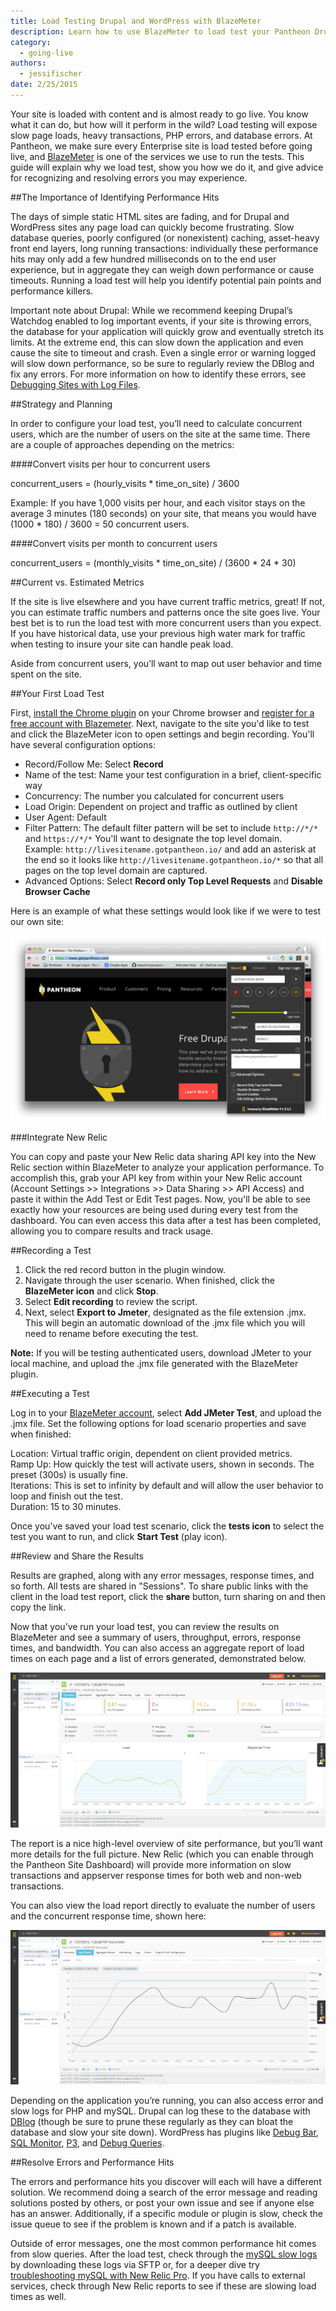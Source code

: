 ```yaml
---
title: Load Testing Drupal and WordPress with BlazeMeter
description: Learn how to use BlazeMeter to load test your Pantheon Drupal or WordPress site.
category:
  - going-live
authors:
  - jessifischer
date: 2/25/2015
---
```

Your site is loaded with content and is almost ready to go live. You know what it can do, but how will it perform in the wild? Load testing will expose slow page loads, heavy transactions, PHP errors, and database errors. At Pantheon, we make sure every Enterprise site is load tested before going live, and [BlazeMeter](http://blazemeter.com) is one of the services we use to run the tests. This guide will explain why we load test, show you how we do it, and give advice for recognizing and resolving errors you may experience.

##The Importance of Identifying Performance Hits

The days of simple static HTML sites are fading, and for Drupal and WordPress sites any page load can quickly become frustrating. Slow database queries, poorly configured (or nonexistent) caching, asset-heavy front end layers, long running transactions: individually these performance hits may only add a few hundred milliseconds on to the end user experience, but in aggregate they can weigh down performance or cause timeouts. Running a load test will help you identify potential pain points and performance killers.

Important note about Drupal: While we recommend keeping Drupal’s Watchdog enabled to log important events, if your site is throwing errors, the database for your application will quickly grow and eventually stretch its limits. At the extreme end, this can slow down the application and even cause the site to timeout and crash. Even a single error or warning logged will slow down performance, so be sure to regularly review the DBlog and fix any errors. For more information on how to identify these errors, see [Debugging Sites with Log Files](/docs/articles/sites/debugging-sites-with-log-files/).

##Strategy and Planning

In order to configure your load test, you’ll need to calculate concurrent users, which are the number of users on the site at the same time. There are a couple of approaches depending on the metrics:

####Convert visits per hour to concurrent users

concurrent_users = (hourly_visits * time_on_site) / 3600

Example: If you have 1,000 visits per hour, and each visitor stays on the average 3 minutes (180 seconds) on your site, that means you would have (1000 * 180) / 3600 = 50 concurrent users.

####Convert visits per month to concurrent users

concurrent_users = (monthly_visits * time_on_site) / (3600 * 24 * 30)

##Current vs. Estimated Metrics

If the site is live elsewhere and you have current traffic metrics, great! If not, you can estimate traffic numbers and patterns once the site goes live. Your best bet is to run the load test with more concurrent users than you expect. If you have historical data, use your previous high water mark for traffic when testing to insure your site can handle peak load.

Aside from concurrent users, you’ll want to map out user behavior and time spent on the site.


##Your First Load Test

First, [install the Chrome plugin](https://chrome.google.com/webstore/detail/blazemetertheloadtesti/mbopgmdnpcbohhpnfglgohlbhfongabi?hl=en) on your Chrome browser and [register for a free account with Blazemeter](http://blazemeter.com). Next, navigate to the site you'd like to test and click the BlazeMeter icon to open settings and begin recording. You'll have several configuration options:

- Record/Follow Me: Select **Record**
- Name of the test: Name your test configuration in a brief, client-specific way  
- Concurrency: The number you calculated for concurrent users
- Load Origin: Dependent on project and traffic as outlined by client
- User Agent: Default
- Filter Pattern: The default filter pattern will be set to include `http://*/*` and `https://*/*` You'll want to designate the top level domain.  
Example: `http://livesitename.gotpantheon.io/` and add an asterisk at the end so it looks like `http://livesitename.gotpantheon.io/*` so that all pages on the top level domain are captured.
- Advanced Options: Select **Record only Top Level Requests** and **Disable Browser Cache**

Here is an example of what these settings would look like if we were to test our own site:

![The BlazeMeter settings window](/source/docs/assets/images/blazemeter-settings-example.png)

###Integrate New Relic

You can copy and paste your New Relic data sharing API key into the New Relic section within BlazeMeter to analyze your application performance. To accomplish this, grab your API key from within your New Relic account (Account Settings >> Integrations >> Data Sharing >> API Access) and paste it within the Add Test or Edit Test pages. Now, you'll be able to see exactly how your resources are being used during every test from the dashboard. You can even access this data after a test has been completed, allowing you to compare results and track usage.

##Recording a Test

1. Click the red record button in the plugin window.
2. Navigate through the user scenario. When finished, click the **BlazeMeter icon** and click **Stop**.
3. Select **Edit recording** to review the script.
4. Next, select **Export to Jmeter**, designated as the file extension .jmx. This will begin an automatic download of the .jmx file which you will need to rename before executing the test.

**Note:** If you will be testing authenticated users, download JMeter to your local machine, and upload the .jmx file generated with the BlazeMeter plugin.

##Executing a Test

Log in to your [BlazeMeter account](https://a.blazemeter.com/user), select **Add JMeter Test**, and upload the .jmx file. Set the following options for load scenario properties and save when finished:  

 Location: Virtual traffic origin, dependent on client provided metrics.  
 Ramp Up: How quickly the test will activate users, shown in seconds. The preset (300s) is usually fine.  
 Iterations: This is set to infinity by default and will allow the user behavior to loop and finish out the test.  
 Duration: 15 to 30 minutes.  

Once you've saved your load test scenario, click the **tests icon** to select the test you want to run, and click **Start Test** (play icon).  

##Review and Share the Results

Results are graphed, along with any error messages, response times, and so forth. All tests are shared in "Sessions". To share public links with the client in the load test report, click the **share** button, turn sharing on and then copy the link.

Now that you’ve run your load test, you can review the results on BlazeMeter and see a summary of users, throughput, errors, response times, and bandwidth. You can also access an aggregate report of load times on each page and a list of errors generated, demonstrated below.

![The BlazeMeter settings window](/source/docs/assets/images/blazemeter-review-results.png)

The report is a nice high-level overview of site performance, but you’ll want more details for the full picture. New Relic (which you can enable through the Pantheon Site Dashboard) will provide more information on slow transactions and appserver response times for both web and non-web transactions.

You can also view the load report directly to evaluate the number of users and the concurrent response time, shown here:

![The BlazeMeter load report](/source/docs/assets/images/blazemeter-load-report.png)


Depending on the application you’re running, you can also access error and slow logs for PHP and mySQL. Drupal can log these to the database with [DBlog](https://api.drupal.org/api/drupal/modules!dblog!dblog.module/7) (though be sure to prune these regularly as they can bloat the database and slow your site down). WordPress has plugins like [Debug Bar](https://wordpress.org/plugins/debug-bar/), [SQL Monitor](https://wordpress.org/plugins/sqlmon/), [P3](https://wordpress.org/plugins/p3-profiler/), and [Debug Queries](https://wordpress.org/plugins/debug-queries/).


##Resolve Errors and Performance Hits

The errors and performance hits you discover will each will have a different solution. We recommend doing a search of the error message and reading solutions posted by others, or post your own issue and see if anyone else has an answer. Additionally, if a specific module or plugin is slow, check the issue queue to see if the problem is known and if a patch is available.

Outside of error messages, one the most common performance hit comes from slow queries. After the load test, check through the [mySQL slow logs](https://pantheon.io/docs/articles/sites/database/mysql-slow-log/) by downloading these logs via SFTP or, for a deeper dive try [troubleshooting mySQL with New Relic Pro](https://pantheon.io/docs/articles/sites/newrelic/mysql-troubleshooting-with-new-relic-pro/). If you have calls to external services, check through New Relic reports to see if these are slowing load times as well.

